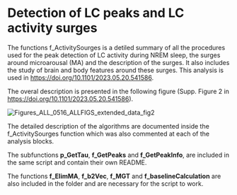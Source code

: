 # Detection of LC peaks and LC activity surges

The functions f_ActivitySourges is a detiled summary of all the procedures used for the peak detection of LC activity during NREM sleep, the surges around microarousal (MA) and the description of the surges. It also includes the study of brain and body features around these surges. This analysis is used in https://doi.org/10.1101/2023.05.20.541586.

The overal description is presented in the following figure (Supp. Figure 2 in https://doi.org/10.1101/2023.05.20.541586).

![Figures_ALL_0516_ALLFIGS_extended_data_fig2](https://github.com/user-attachments/assets/37e79c45-1665-4638-9839-ea9c8bb094f2)

The detailed description of the algorithms are documented inside the f_ActivitySourges function which was also commented at each of the analysis blocks.

The subfunctions **p_GetTau**, **f_GetPeaks** and **f_GetPeakInfo**, are included in the same script and contain their own README. 

The functions **f_ElimMA**, **f_b2Vec**, **f_MGT** and **f_baselineCalculation** are also included in the folder and are necessary for the script to work.



